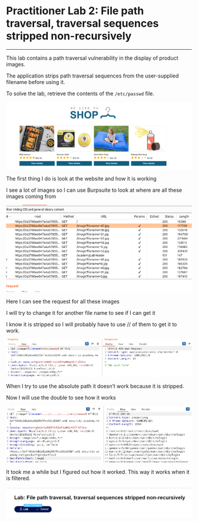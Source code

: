 # Practitioner Lab 2: File path traversal, traversal sequences stripped non-recursively

---

This lab contains a path traversal vulnerability in the display of product images.

The application strips path traversal sequences from the user-supplied filename before using it.

To solve the lab, retrieve the contents of the `/etc/passwd` file.

![Untitled](Practitioner%20Lab%202%20File%20path%20traversal,%20traversal%20%207cee2d5473e44cbcbceb021aa02f658a/Untitled.png)

The first thing I do is look at the website and how it is working 

I see a lot of images so I can use Burpsuite to look at where are all these images coming from 

![Untitled](Practitioner%20Lab%202%20File%20path%20traversal,%20traversal%20%207cee2d5473e44cbcbceb021aa02f658a/Untitled%201.png)

Here I can see the request for all these images

I will try to change it for another file name to see if I can get it 

I know it is stripped so I will probably have to use // of them to get it to work.

![Untitled](Practitioner%20Lab%202%20File%20path%20traversal,%20traversal%20%207cee2d5473e44cbcbceb021aa02f658a/Untitled%202.png)

When I try to use the absolute path it doesn’t work because it is stripped.

Now I will use the double to see how it works 

![Untitled](Practitioner%20Lab%202%20File%20path%20traversal,%20traversal%20%207cee2d5473e44cbcbceb021aa02f658a/Untitled%203.png)

It took me a while but I figured out how it worked. This way it works when it is filtered.

![Untitled](Practitioner%20Lab%202%20File%20path%20traversal,%20traversal%20%207cee2d5473e44cbcbceb021aa02f658a/Untitled%204.png)